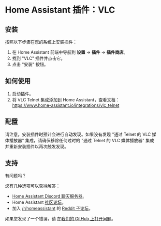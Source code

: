 # Home Assistant 插件：VLC 

## 安装

按照以下步骤在您的系统上安装插件：

1. 在 Home Assistant 前端中导航到 **设置** -> **插件** -> **插件商店**。
2. 找到 "VLC" 插件并点击它。
3. 点击 "安装" 按钮。

## 如何使用

1. 启动插件。
2. 将 VLC Telnet 集成添加到 Home Assistant，查看文档：
   <https://www.home-assistant.io/integrations/vlc_telnet>

## 配置

请注意，安装插件时预计会进行自动发现。如果没有发现 "通过 Telnet 的 VLC 媒体播放器" 集成，请确保移除任何过时的 "通过 Telnet 的 VLC 媒体播放器" 集成并重新安装插件以再次触发发现。

## 支持

有问题吗？

您有几种选项可以获得解答：

- [Home Assistant Discord 聊天服务器][discord]。
- Home Assistant [社区论坛][forum]。
- 加入 [/r/homeassistant][reddit] 的 [Reddit 子论坛][reddit]。

如果您发现了一个错误，请 [在我们的 GitHub 上打开问题][issue]。

[discord]: https://discord.gg/c5DvZ4e
[forum]: https://community.home-assistant.io
[issue]: https://github.com/home-assistant/addons/issues
[reddit]: https://reddit.com/r/homeassistant